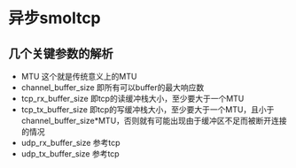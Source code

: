 # 异步smoltcp

## 几个关键参数的解析
* MTU 这个就是传统意义上的MTU
* channel_buffer_size 即所有可以buffer的最大响应数
* tcp_rx_buffer_size 即tcp的读缓冲栈大小，至少要大于一个MTU
* tcp_tx_buffer_size 即tcp的写缓冲栈大小，至少要大于一个MTU，且小于channel_buffer_size*MTU，否则就有可能出现由于缓冲区不足而被断开连接的情况
* udp_rx_buffer_size 参考tcp
* udp_tx_buffer_size 参考tcp